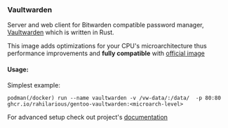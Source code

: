 ### Vaultwarden

Server and web client for Bitwarden compatible password manager, [Vaultwarden](https://github.com/dani-garcia/vaultwarden) which is written in Rust.

This image adds optimizations for your CPU's microarchitecture thus performance improvements and **fully compatible** with [official image](https://hub.docker.com/r/vaultwarden/server)

#### Usage:

Simplest example:
```
podman(/docker) run --name vaultwarden -v /vw-data/:/data/  -p 80:80 ghcr.io/rahilarious/gentoo-vaultwarden:<microarch-level>
```

For advanced setup check out project's [documentation](https://github.com/dani-garcia/vaultwarden)
